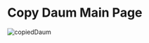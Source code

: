 # Copy Daum Main Page
![copiedDaum](https://user-images.githubusercontent.com/86996493/153040480-0ab8ca8e-7a3f-456d-84da-01d17ea7cc8f.gif)
